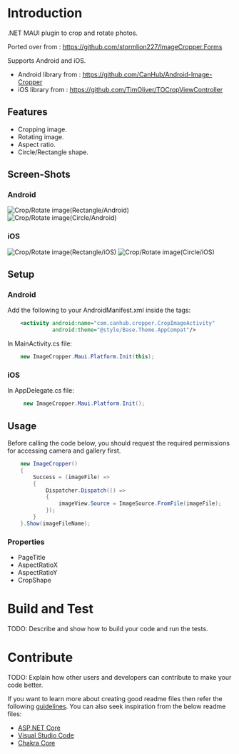 # Introduction 
.NET MAUI plugin to crop and rotate photos.

Ported over from : https://github.com/stormlion227/ImageCropper.Forms

Supports Android and iOS.
* Android library from : https://github.com/CanHub/Android-Image-Cropper
* iOS library from : https://github.com/TimOliver/TOCropViewController

## Features

* Cropping image.
* Rotating image.
* Aspect ratio.
* Circle/Rectangle shape.

## Screen-Shots

### Android
![Crop/Rotate image(Rectangle/Android)](./ScreenShots/Android_Rectangle.gif) ![Crop/Rotate image(Circle/Android)](./ScreenShots/Android_Circle.gif)

### iOS
![Crop/Rotate image(Rectangle/iOS)](./ScreenShots/iOS_Rectangle.gif) ![Crop/Rotate image(Circle/iOS)](./ScreenShots/iOS_Circle.gif)


## Setup

### Android

Add the following to your AndroidManifest.xml inside the <application> tags:
```xml	
	<activity android:name="com.canhub.cropper.CropImageActivity"
	          android:theme="@style/Base.Theme.AppCompat"/>	
```

In MainActivity.cs file:
```cs
    new ImageCropper.Maui.Platform.Init(this);
```

### iOS

In AppDelegate.cs file:

```cs
     new ImageCropper.Maui.Platform.Init();
```
## Usage

Before calling the code below, you should request the required permissions for accessing camera and gallery first.

```cs
    new ImageCropper()
    {
        Success = (imageFile) =>
        {
            Dispatcher.Dispatch(() =>
            {
                imageView.Source = ImageSource.FromFile(imageFile);
            });
        }
    }.Show(imageFileName);
```
### Properties
* PageTitle
* AspectRatioX
* AspectRatioY
* CropShape



# Build and Test
TODO: Describe and show how to build your code and run the tests. 

# Contribute
TODO: Explain how other users and developers can contribute to make your code better. 

If you want to learn more about creating good readme files then refer the following [guidelines](https://docs.microsoft.com/en-us/azure/devops/repos/git/create-a-readme?view=azure-devops). You can also seek inspiration from the below readme files:
- [ASP.NET Core](https://github.com/aspnet/Home)
- [Visual Studio Code](https://github.com/Microsoft/vscode)
- [Chakra Core](https://github.com/Microsoft/ChakraCore)
